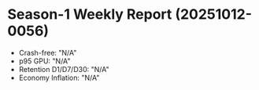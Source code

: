 # Season-1 Weekly Report (20251012-0056)
- Crash-free: "N/A"
- p95 GPU: "N/A"
- Retention D1/D7/D30: "N/A"
- Economy Inflation: "N/A"
